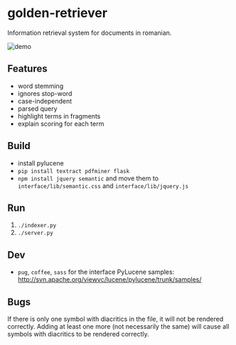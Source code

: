 # golden-retriever

Information retrieval system for documents in romanian. 

![demo](demo.gif)

## Features
  - word stemming
  - ignores stop-word
  - case-independent
  - parsed query
  - highlight terms in fragments
  - explain scoring for each term

## Build
 - install pylucene
 - `pip install textract pdfminer flask`
 - `npm install jquery semantic` and move them to `interface/lib/semantic.css` and `interface/lib/jquery.js`

## Run
1. `./indexer.py`
2. `./server.py`

## Dev
 - `pug`, `coffee`, `sass` for the interface
PyLucene samples: http://svn.apache.org/viewvc/lucene/pylucene/trunk/samples/


## Bugs
If there is only one symbol with diacritics in the file, it will not be rendered correctly. Adding at least one more (not necessarily the same) will cause all symbols with diacritics to be rendered correctly.
